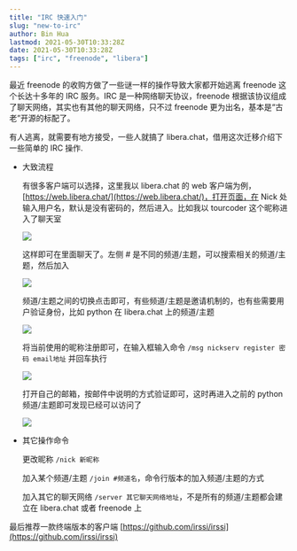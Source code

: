 ```yaml
---
title: "IRC 快速入门"
slug: "new-to-irc"
author: Bin Hua
lastmod: 2021-05-30T10:33:28Z
date: 2021-05-30T10:33:28Z
tags: ["irc", "freenode", "libera"]
---
```


最近 freenode 的收购方做了一些谜一样的操作导致大家都开始逃离 freenode 这个长达十多年的 IRC 服务。IRC 是一种网络聊天协议，freenode 根据该协议组成了聊天网络，其实也有其他的聊天网络，只不过 freenode 更为出名，基本是“古老”开源的标配了。

有人逃离，就需要有地方接受，一些人就搞了 libera.chat，借用这次迁移介绍下一些简单的 IRC 操作.

- 大致流程

    有很多客户端可以选择，这里我以 libera.chat 的 web 客户端为例，[https://web.libera.chat/](https://web.libera.chat/)，打开页面，在 Nick 处输入用户名，默认是没有密码的，然后进入。比如我以 tourcoder 这个昵称进入了聊天室

    ![](/imgs/new-to-irc-001.png)

    这样即可在里面聊天了。左侧 # 是不同的频道/主题，可以搜索相关的频道/主题，然后加入

    ![](/imgs/new-to-irc-002.png)

    频道/主题之间的切换点击即可，有些频道/主题是邀请机制的，也有些需要用户验证身份，比如 python 在 libera.chat 上的频道/主题

    ![](/imgs/new-to-irc-003.png)

    将当前使用的昵称注册即可，在输入框输入命令 `/msg nickserv register 密码 email地址` 并回车执行

    ![](/imgs/new-to-irc-004.png) 

    打开自己的邮箱，按邮件中说明的方式验证即可，这时再进入之前的 python 频道/主题即可发现已经可以访问了

    ![](/imgs/new-to-irc-005.png)

- 其它操作命令

    更改昵称 `/nick 新昵称`

    加入某个频道/主题 `/join #频道名`，命令行版本的加入频道/主题的方式

    加入其它的聊天网络 `/server 其它聊天网络地址`，不是所有的频道/主题都会建立在 libera.chat 或者 freenode 上

最后推荐一款终端版本的客户端 [https://github.com/irssi/irssi](https://github.com/irssi/irssi)
